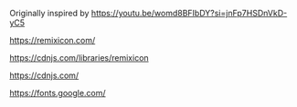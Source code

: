 Originally inspired by https://youtu.be/womd8BFIbDY?si=jnFp7HSDnVkD-yC5

https://remixicon.com/

https://cdnjs.com/libraries/remixicon

https://cdnjs.com/

https://fonts.google.com/